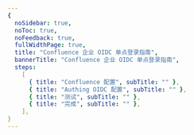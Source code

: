 ```yaml
---
{
  noSidebar: true,
  noToc: true,
  noFeedback: true,
  fullWidthPage: true,
  title: "Confluence 企业 OIDC 单点登录指南",
  bannerTitle: "Confluence 企业 OIDC 单点登录指南",
  steps:
    [
      { title: "Confluence 配置", subTitle: "" },
      { title: "Authing OIDC 配置", subTitle: "" },
      { title: "测试", subTitle: "" },
      { title: "完成", subTitle: "" },
    ],
}
---
```


<IntegrationDetail/>
